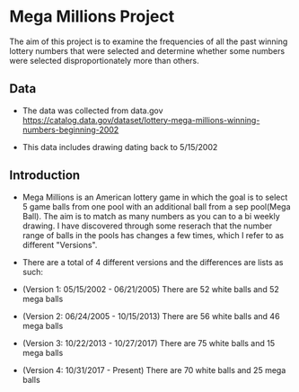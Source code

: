 # Mega Millions Project
The aim of this project is to examine the frequencies of all the past winning lottery numbers that were selected and determine whether some numbers were selected disproportionately more than others.

## Data
- The data was collected from data.gov
https://catalog.data.gov/dataset/lottery-mega-millions-winning-numbers-beginning-2002

- This data includes drawing dating back to 5/15/2002

## Introduction
- Mega Millions is an American lottery game in which the goal is to select 5 game balls from one pool with an additional ball from a sep pool(Mega Ball).  The aim is to match as many numbers as you can to a bi weekly drawing.  I have discovered through some reserach that the number range of balls in the pools has changes a few times, which I refer to as different "Versions".

- There are a total of 4 different versions and the differences are lists as such:

- (Version 1: 05/15/2002 - 06/21/2005) There are 52 white balls and 52 mega balls
- (Version 2: 06/24/2005 - 10/15/2013) There are 56 white balls and 46 mega balls
- (Version 3: 10/22/2013 - 10/27/2017) There are 75 white balls and 15 mega balls
- (Version 4: 10/31/2017 - Present) There are 70 white balls and 25 mega balls

